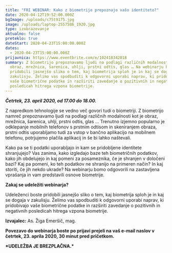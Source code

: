 ```yaml
---
title: "FRI WEBINAR: Kako z biometrijo prepoznajo vašo identiteto?"
date: 2020-04-12T19:52:00.000Z
bgImage: /uploads/c75t9175.jpg
image: /uploads/laptop-2557586_1920.jpg
type: izobrazevanje
aktualno: false
preteklo: true
dateStart: 2020-04-23T15:00:00.000Z
dates:
  - 2020-04-23T15:00:00.000Z
prijavnica: https://www.eventbrite.com/e/102418342018
summary: Z biometrijo prepoznavamo ljudi na podlagi različnih modalnosti kot je
  obraz, mrežnica, šarenica, uhlji, prstni odtis, glas … Na webinarju boste
  pridobili jasnejšo sliko o tem, kaj biometrija sploh je in kaj se dogaja v
  zakulisju. Želimo vas spodbuditi k odgovorni uporabi naprav, ki pridobivajo
  vaše biometrične podatke in razširiti zavedanje o pozitivnih in negativnih
  posledicah hitrega vzpona biometrije.
---
```

***Četrtek, 23. april 2020, od 17.00 do 18.00.***

Z napredkom tehnologije se vedno več govori tudi o biometriji. Z biometrijo namreč prepoznavamo ljudi na podlagi različnih modalnosti kot je obraz, mrežnica, šarenica, uhlji, prstni odtis, glas … Trenutno izjemno popularno je odklepanje mobilnih telefonov s prstnim odtisom in skeniranjem obraza, prstni odtis uporabljamo tudi za vstop v bančno aplikacijo na mobilnem telefonu, potrjujemo plačila aplikacij in še bi lahko naštevali.

Kako pa se ti podatki uporabljajo in kam se pridobljene identitete shranjujejo? Vas zanima, kako izgledajo baze teh biometričnih podatkov, kako jih obdelujejo in kaj pomeni za posameznika, če je shranjen v določeni bazi? Kaj pa pomeni, ko teh podatkov ne shranijo na primeren način? In kaj storiti, če jih nekdo ukrade? Na webinarju bomo odgovorili na zastavljena vprašanja in vam predstavili osnove biometrije.

**Zakaj se udeležiti webinarja?**

Udeleženci boste pridobili jasnejšo sliko o tem, kaj biometrija sploh je in kaj se dogaja v zakulisju. Želimo vas spodbuditi k odgovorni uporabi naprav, ki pridobivajo vaše biometrične podatke in razširiti zavedanje o pozitivnih in negativnih posledicah hitrega vzpona biometrije.

**Izvajalec:** As. Žiga Emeršič, mag.

**Povezavo do webinarja boste po prijavi prejeli na vaš e-mail naslov v četrtek, 23. aprila 2020, 30 minut pred pričetkom.**

**\*UDELEŽBA JE BREZPLAČNA.\***